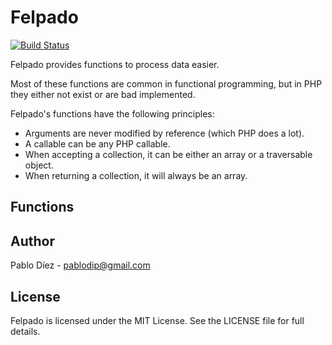 # Felpado

[![Build Status](https://secure.travis-ci.org/pablodip/felpado.png)](http://travis-ci.org/pablodip/felpado)

Felpado provides functions to process data easier.

Most of these functions are common in functional programming, but in PHP they either not exist or are bad implemented.

Felpado's functions have the following principles:

  * Arguments are never modified by reference (which PHP does a lot).
  * A callable can be any PHP callable.
  * When accepting a collection, it can be either an array or a traversable object.
  * When returning a collection, it will always be an array.

## Functions

## Author

Pablo Díez - <pablodip@gmail.com>

## License

Felpado is licensed under the MIT License. See the LICENSE file for full details.